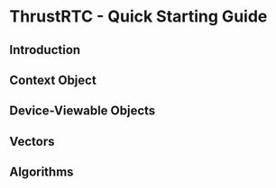 # ThrustRTC - Quick Starting Guide

## Introduction

## Context Object

## Device-Viewable Objects

## Vectors

## Algorithms


